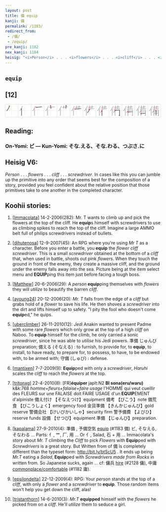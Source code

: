 ```yaml
---
layout: post
title: 備 equip
kanji: 備
permalink: /1183/
redirect_from:
 - /備/
 - /equip/
pre_kanji: 1182
nex_kanji: 1184
heisig: "<i>Person</i> . . . <i>flowers</i> . . . <i>cliff</i> . . . <i>screwdriver</i>. In cases like this you can jumble up the primitive into any order that seems best for the composition of a story, provided you feel confident about the relative position that those primitives take to one another in the completed character."
---
```


## `equip`

## [12]

<div class="stroke"><img src="../images/E58299.png" /></div>

## Reading:

### On-Yomi: ビ &mdash; Kun-Yomi: そな.える、そな.わる、つぶさ.に

## Heisig V6:

<i>Person</i> . . . <i>flowers</i> . . . <i>cliff</i> . . . <i>screwdriver</i>. In cases like this you can jumble up the primitive into any order that seems best for the composition of a story, provided you feel confident about the relative position that those primitives take to one another in the completed character.

## Koohii stories:

1) [<a href="http://kanji.koohii.com/profile/Immacolata">Immacolata</a>] 14-2-2006(282): Mr. T wants to climb up and pick the flowers at the top of the cliff. He<strong> equip</strong>s himself with screwdrivers to use as climbing spikes to reach the top of the cliff. Imagine a large AMMO belt full of philips screwdrivers instead of bullets.

2) [<a href="http://kanji.koohii.com/profile/dihutenosa">dihutenosa</a>] 12-9-2007(45): An RPG where you&#039;re using <em>Mr T</em> as a character. Before you enter a battle, you<strong> equip</strong> the <em>flower cliff screwdriver</em>. This is a small <em>screwdriver</em> obtained at the bottom of a <em>cliff</em> that, when used in battle, shoots out pink <em>flowers</em>. When they touch the ground in front of the enemy, they create a massive cliff, and the ground under the enemy falls away into the sea. Picture being at the item select menu and<strong> EQUIP</strong>ping this item just before facing a tough boss.

3) [<a href="http://kanji.koohii.com/profile/Matthew">Matthew</a>] 20-6-2006(29): A <em>person</em><strong> equip</strong>ping themselves with <em>flowers</em> they will <em>utilize</em> to beautify the barren <em>cliff</em>.

4) [<a href="http://kanji.koohii.com/profile/ayoung24">ayoung24</a>] 20-12-2006(20): <em>Mr. T</em> falls from the edge of a <em>cliff</em> but grabs hold of a <em>flower</em> to save his life. He then shoves a <em>screwdriver</em> into the dirt and lifts himself up to safety. &quot;I pity the fool who doesn&#039;t come<strong> equip</strong>ed,&quot; he quips.

5) [<a href="http://kanji.koohii.com/profile/uberclimber">uberclimber</a>] 26-11-2010(12): <em>Jedi</em> Anakin wanted to present Padme with some rare <em>flowers</em> which only grow at the top of a high <em>cliff</em> on Naboo. To<strong> equip</strong> himself for the climb, he only carried a sonic <em>screwdriver</em>, since he was able to <em>utilise</em> his Jedi powers. 準備 じゅんび preparation; 備える (そなえる) : to furnish, to provide for, to<strong> equip</strong>, to install, to have ready, to prepare for, to possess, to have, to be endowed with, to be armed with; 守備 (しゅび) : defense.

6) [<a href="http://kanji.koohii.com/profile/mantixen">mantixen</a>] 7-7-2009(9): <strong>Equip</strong>ped with only a <em>screwdriver</em>, <em>Haruhi</em> scales the <em>cliff</em> to reach the <em>flowers</em> at the top.

7) [<a href="http://kanji.koohii.com/profile/tritonxg">tritonxg</a>] 22-4-2010(8): [FR]<strong>équiper</strong> japlt:N2 <strong>BI sona(eru/waru)</strong> k&amp;k:768 <em>homme+fleurs+falaise+faire usage</em> l&#039;HOMME qui veut cueillir des FLEURS sur une FALAISE doit FAIRE USAGE d&#039;un<strong> EQUIP</strong>EMENT d&#039;alpiniste 備え付け 【そなえつけ】equipment 備考 【びこう】note 備荒食 【びこうしょく】emergency food 金貨準備 【きんかじゅんび】gold reserve 警備会社 【けいびかいしゃ】security firm 警予備費 【よびひ】reserve funds 設備 【せつび】equipment 準備 【じゅんび】preparation.

8) [<a href="http://kanji.koohii.com/profile/kapalama">kapalama</a>] 27-9-2010(4): 準備 , 予備空気 <a href="../1183">equip</a> (#1183 備) ビ, そなえる, そなわる ... Parts: 亻, 艹, 厂, 用 ... Or 亻, Salad, 石 + 用 ... Immacolata&#039;s story about <em>Mr. T</em> climbing the <em>Cliff</em> to pick <em>Flowers</em> with<strong> Equip</strong>ped with <em>Screwdrivers</em> is a great story. But Written from of 備 is completely different than the typeset form: <a href="http://bit.ly/btScU5">http://bit.ly/btScU5</a> . It ends up being <em>Mr.T</em> eating a <em>Salad</em>,<strong> Equip</strong>ped with <em>Screwdrivers made from Rocks</em> in written from. So Japanese sucks, again ... cf: 傭兵 <a href="../2128">hire</a> (#2128 傭), 中庸 <a href="../1182">commonplace/comfortable</a> (#1182 庸).

9) [<a href="http://kanji.koohii.com/profile/epsilondelta">epsilondelta</a>] 22-12-2009(4): RPG: Your <em>person</em> stands at the top of a <em>cliff</em>, with only a <em>flower</em> and a <em>screwdriver</em> to<strong> equip</strong>. Those random items won&#039;t help you get down the cliff, alas!

10) [<a href="http://kanji.koohii.com/profile/tristanthorn">tristanthorn</a>] 14-6-2010(3): <em>Mr.T</em> <strong>equipped</strong> himself with the <em>flowers</em> he picked from on a <em>cliff</em>. He&#039;ll <em>utilize</em> them to seduce a girl.
